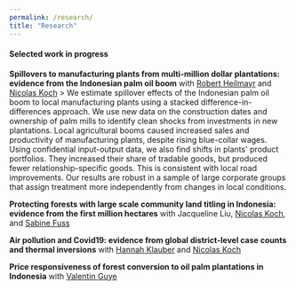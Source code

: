 ```yaml
---
permalink: /research/
title: "Research"
---
```


#### Selected work in progress

**Spillovers to manufacturing plants from multi-million dollar plantations: evidence from the Indonesian palm oil boom** with [Robert Heilmayr](http://conservation-econ.com/) and [Nicolas Koch](https://www.mcc-berlin.net/en/about/team/koch-nicolas.html) > We estimate spillover effects of the Indonesian palm oil boom to local manufacturing plants using a stacked difference-in-differences approach. We use new data on the construction dates and ownership of palm mills to identify clean shocks from investments in new plantations. Local agricultural booms caused increased sales and productivity of manufacturing plants, despite rising blue-collar wages. Using confidential input-output data, we also find shifts in plants' product portfolios. They increased their share of tradable goods, but produced fewer relationship-specific goods. This is consistent with local road improvements. Our results are robust in a sample of large corporate groups that assign treatment more independently from changes in local conditions.


**Protecting forests with large scale community land titling in Indonesia: evidence from the first million hectares** with Jacqueline Liu, [Nicolas Koch](https://www.mcc-berlin.net/en/about/team/koch-nicolas.html), and [Sabine Fuss](https://www.mcc-berlin.net/en/about/team/fuss-sabine.html)

**Air pollution and Covid19: evidence from global district-level case counts and thermal inversions** with [Hannah Klauber](https://www.mcc-berlin.net/en/about/team/klauber-hannah.html) and [Nicolas Koch](https://www.mcc-berlin.net/en/about/team/koch-nicolas.html)

**Price responsiveness of forest conversion to oil palm plantations in Indonesia** with [Valentin Guye](https://www.mcc-berlin.net/en/about/team/guye-valentiin.htmlgit )
